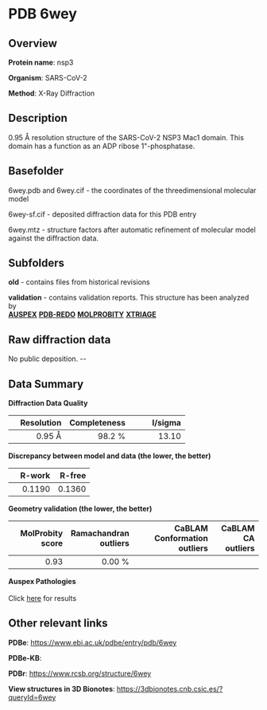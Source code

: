 # PDB 6wey

## Overview

**Protein name**: nsp3

**Organism**: SARS-CoV-2

**Method**: X-Ray Diffraction

## Description

0.95 Å resolution structure of the SARS-CoV-2 NSP3 Mac1 domain. This domain has a function as an ADP ribose 1"-phosphatase.

## Basefolder

6wey.pdb and 6wey.cif - the coordinates of the threedimensional molecular model

6wey-sf.cif - deposited diffraction data for this PDB entry

6wey.mtz - structure factors after automatic refinement of molecular model against the diffraction data.

## Subfolders



**old** - contains files from historical revisions

**validation** - contains validation reports. This structure has been analyzed by <br>[**AUSPEX**](https://github.com/thorn-lab/coronavirus_structural_task_force/tree/master/pdb/nsp3/SARS-CoV-2/6wey/validation/auspex) [**PDB-REDO**](https://github.com/thorn-lab/coronavirus_structural_task_force/tree/master/pdb/nsp3/SARS-CoV-2/6wey/validation/pdb-redo) [**MOLPROBITY**](https://github.com/thorn-lab/coronavirus_structural_task_force/tree/master/pdb/nsp3/SARS-CoV-2/6wey/validation/molprobity) [**XTRIAGE**](https://github.com/thorn-lab/coronavirus_structural_task_force/blob/master/pdb/nsp3/SARS-CoV-2/6wey/validation/Xtriage_output.log)   



## Raw diffraction data

No public deposition. --<br> 

## Data Summary
**Diffraction Data Quality**

|   | Resolution | Completeness| I/sigma |
|---|-------------:|----------------:|--------------:|
|   |0.95 Å|98.2  %|<img width=50/>13.10|

**Discrepancy between model and data (the lower, the better)**

|   | **R-work**| **R-free**   
|---|-------------:|----------------:|           
||  0.1190|  0.1360|

**Geometry validation (the lower, the better)**

|   |**MolProbity<br>score**| **Ramachandran<br>outliers** | **CaBLAM<br>Conformation outliers** | **CaBLAM<br>CA outliers** |
|---|-------------:|----------------:|----------------:|----------------:|
||  0.93|  0.00 %|||

**Auspex Pathologies**<br> <br>Click [here](https://github.com/thorn-lab/coronavirus_structural_task_force/blob/master/pdb/nsp3/SARS-CoV-2/6wey/validation/auspex/6wey_auspex_comments.txt)  for results

 



## Other relevant links 
**PDBe**:  https://www.ebi.ac.uk/pdbe/entry/pdb/6wey

**PDBe-KB**:  
 
**PDBr**: https://www.rcsb.org/structure/6wey 

**View structures in 3D Bionotes**: https://3dbionotes.cnb.csic.es/?queryId=6wey

